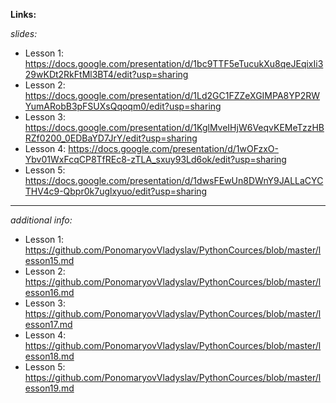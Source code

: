 **Links:**

*slides:*

- Lesson 1: https://docs.google.com/presentation/d/1bc9TTF5eTucukXu8qeJEqixIi329wKDt2RkFtMl3BT4/edit?usp=sharing
- Lesson 2: https://docs.google.com/presentation/d/1Ld2GC1FZZeXGIMPA8YP2RWYumARobB3pFSUXsQqoqm0/edit?usp=sharing
- Lesson 3: https://docs.google.com/presentation/d/1KglMveIHjW6VeqvKEMeTzzHBRZf0200_0EDBaYD7JrY/edit?usp=sharing
- Lesson 4: https://docs.google.com/presentation/d/1wOFzxO-Ybv01WxFcqCP8TfREc8-zTLA_sxuy93Ld6ok/edit?usp=sharing
- Lesson 5: https://docs.google.com/presentation/d/1dwsFEwUn8DWnY9JALLaCYCTHV4c9-Qbpr0k7uglxyuo/edit?usp=sharing

__________
*additional info:*

- Lesson 1: https://github.com/PonomaryovVladyslav/PythonCources/blob/master/lesson15.md
- Lesson 2: https://github.com/PonomaryovVladyslav/PythonCources/blob/master/lesson16.md
- Lesson 3: https://github.com/PonomaryovVladyslav/PythonCources/blob/master/lesson17.md
- Lesson 4: https://github.com/PonomaryovVladyslav/PythonCources/blob/master/lesson18.md
- Lesson 5: https://github.com/PonomaryovVladyslav/PythonCources/blob/master/lesson19.md

